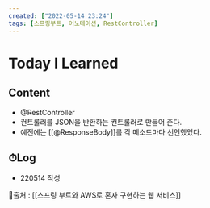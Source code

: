 ```yaml
---
created: ["2022-05-14 23:24"]
tags: [스프링부트, 어노테이션, RestController]
---
```


# Today I Learned
## Content 
- @RestController
- 컨트롤러를 JSON을 반환하는 컨트롤러로 만들어 준다.
- 예전에는 [[@ResponseBody]]를 각 메소드마다 선언했었다.

## ⏱Log
- 220514 작성


📙출처 : [[스프링 부트와 AWS로 혼자 구현하는 웹 서비스]]